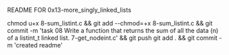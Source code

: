 README FOR 0x13-more_singly_linked_lists

chmod u+x 8-sum_listint.c && git add --chmod=+x 8-sum_listint.c && git commit -m 'task 08 Write a function that returns the sum of all the data (n) of a listint_t linked list. 7-get_nodeint.c' && git push
git add . && git commit -m 'created readme'